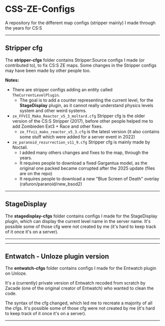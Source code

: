 # CSS-ZE-Configs
A repository for the different map configs (stripper mainly) I made through the years for CS:S

---

## Stripper cfg

The **stripper-cfgs** folder contains Stripper:Source configs I made (or contributed to), to fix CS:S ZE maps. Some changes in the Stripper configs may have been made by other people too.

**Notes:**
- There are stripper configs adding an entity called `TheCurrentLevelPlugin`. 
    - The goal is to add a counter representing the current level, for the **StageDisplay** plugin, as it cannot really understand physics levels system and other weird systems.
- `ze_FFVII_Mako_Reactor_v5_3_moltard.cfg` Stripper cfg is the older version of the CS:S Stripper (2017), before other people helped me to add Zombieden Ext3 + Race and other fixes.
    - `ze_ffvii_mako_reactor_v5_3.cfg` is the latest version (it also contains some stuff which were added for a server event in 2022)
- `ze_paranoid_rezurrection_v11_9.cfg` Stripper cfg is mainly made by Noctali. 
	- I added many others changes and fixes to the map, through the years.
	- It requires people to download a fixed Gargantua model, as the original one packed became corrupted after the 2025 update (files are on the repo)
	- It requires people to download a new "Blue Screen of Death" overlay (rafuron/paranoid/new_bsod2)


---

## StageDisplay

The **stagedisplay-cfgs** folder contains configs I made for the StageDisplay plugin, which can display the current level name in the server name. It's possible some of those cfg were not created by me (it's hard to keep track of it once it's on a server).


---

---

## Entwatch - Unloze plugin version

The **entwatch-cfgs** folder contains configs I made for the Entwatch plugin on Unloze.

It's a (currently) private version of Entwatch recoded from scratch by Zacade (one of the original creator of Entwatch) who wanted to clean the code.

The syntax of the cfg changed, which led me to recreate a majority of all the cfgs. It's possible some of those cfg were not created by me (it's hard to keep track of it once it's on a server).


---


